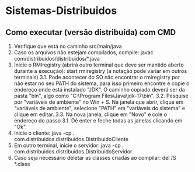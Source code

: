 # Sistemas-Distribuidos


## Como executar (versão distribuída) com CMD
1. Verifique que está no caminho src/main/java
2. Caso os arquivos não estejam compilados, compile: javac com/distribuidos/distribuidos/*.java
3. Inicie o RMIregistry (abrirá outro terminal que deve ser mantido aberto durante a execução): start rmiregistry (a notação pode variar em outros terminais)
   3.1. Pode acontecer do SO não encontrar o rmiregistry por não estar no seu PATH do sistema, para isso primeiro encontre e copie o endereço onde está instalado "JDK". O caminho copiado deverá ser da pasta "bin", algo como "C:\Program Files\Java\jdk-17\bin".
   3.2. Pesquise por "variáveis de ambiente" no Win + S. Na janela que abrir, clique em "variáveis de ambiente", selecione "PATH" em "variáveis do sistema" e clique em editar.
   3.3. Na nova janela, clique em "Novo" e cole o endereço do passo 3.1. Dê enter e feche todas as janelas clicando em "Ok".
5. Inicie o cliente: java -cp . com.distribuidos.distribuidos.DistribuidoCliente
6. Em outro terminal, inicie o servidor: java -cp . com.distribuidos.distribuidos.DistribuidoServidor
7. Caso seja necessário deletar as classes criadas ao compilar: del /S *.class
